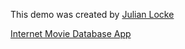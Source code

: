 This demo was created by <a
href="https://www.linkedin.com/pub/julian-locke/57/b3/6b6"
target="_blank">Julian Locke</a>

<a href="http://lockeflixdemoapp.herokuapp.com/movies"
target="_blank">Internet Movie Database App</a>
